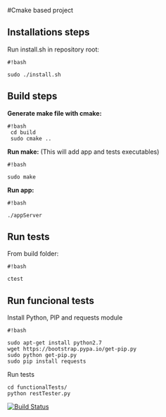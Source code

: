 #Cmake based project

## Installations steps ##

Run install.sh in repository root:

```
#!bash

sudo ./install.sh
```

## Build steps ##

**Generate make file with cmake:**

```
#!bash
 cd build
 sudo cmake ..

```

**Run make:** (This will add app and tests executables)

```
#!bash

sudo make
```

**Run app:** 

```
#!bash

./appServer
```


## Run tests ##

From build folder:

```
#!bash

ctest
```

## Run funcional tests ##

Install Python, PIP and requests module

```
#!bash

sudo apt-get install python2.7
wget https://bootstrap.pypa.io/get-pip.py
sudo python get-pip.py
sudo pip install requests

```

Run tests
```
cd functionalTests/
python restTester.py
```


[![Build Status](https://travis-ci.org/nicolas-vazquez/tp75521c.svg?branch=develop)](https://travis-ci.org/nicolas-vazquez/tp75521c)
